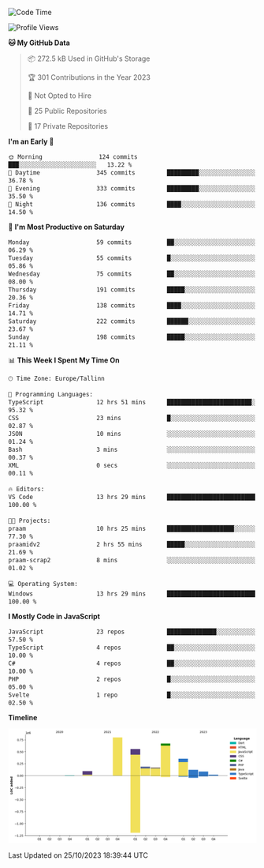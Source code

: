 <!--START_SECTION:waka-->
![Code Time](http://img.shields.io/badge/Code%20Time-428%20hrs%2032%20mins-blue)

![Profile Views](http://img.shields.io/badge/Profile%20Views-1-blue)

**🐱 My GitHub Data** 

> 📦 272.5 kB Used in GitHub's Storage 
 > 
> 🏆 301 Contributions in the Year 2023
 > 
> 🚫 Not Opted to Hire
 > 
> 📜 25 Public Repositories 
 > 
> 🔑 17 Private Repositories 
 > 
**I'm an Early 🐤** 

```text
🌞 Morning                124 commits         ███░░░░░░░░░░░░░░░░░░░░░░   13.22 % 
🌆 Daytime                345 commits         █████████░░░░░░░░░░░░░░░░   36.78 % 
🌃 Evening                333 commits         █████████░░░░░░░░░░░░░░░░   35.50 % 
🌙 Night                  136 commits         ████░░░░░░░░░░░░░░░░░░░░░   14.50 % 
```
📅 **I'm Most Productive on Saturday** 

```text
Monday                   59 commits          ██░░░░░░░░░░░░░░░░░░░░░░░   06.29 % 
Tuesday                  55 commits          █░░░░░░░░░░░░░░░░░░░░░░░░   05.86 % 
Wednesday                75 commits          ██░░░░░░░░░░░░░░░░░░░░░░░   08.00 % 
Thursday                 191 commits         █████░░░░░░░░░░░░░░░░░░░░   20.36 % 
Friday                   138 commits         ████░░░░░░░░░░░░░░░░░░░░░   14.71 % 
Saturday                 222 commits         ██████░░░░░░░░░░░░░░░░░░░   23.67 % 
Sunday                   198 commits         █████░░░░░░░░░░░░░░░░░░░░   21.11 % 
```


📊 **This Week I Spent My Time On** 

```text
🕑︎ Time Zone: Europe/Tallinn

💬 Programming Languages: 
TypeScript               12 hrs 51 mins      ████████████████████████░   95.32 % 
CSS                      23 mins             █░░░░░░░░░░░░░░░░░░░░░░░░   02.87 % 
JSON                     10 mins             ░░░░░░░░░░░░░░░░░░░░░░░░░   01.24 % 
Bash                     3 mins              ░░░░░░░░░░░░░░░░░░░░░░░░░   00.37 % 
XML                      0 secs              ░░░░░░░░░░░░░░░░░░░░░░░░░   00.11 % 

🔥 Editors: 
VS Code                  13 hrs 29 mins      █████████████████████████   100.00 % 

🐱‍💻 Projects: 
praam                    10 hrs 25 mins      ███████████████████░░░░░░   77.30 % 
praamidv2                2 hrs 55 mins       █████░░░░░░░░░░░░░░░░░░░░   21.69 % 
praam-scrap2             8 mins              ░░░░░░░░░░░░░░░░░░░░░░░░░   01.02 % 

💻 Operating System: 
Windows                  13 hrs 29 mins      █████████████████████████   100.00 % 
```

**I Mostly Code in JavaScript** 

```text
JavaScript               23 repos            ██████████████░░░░░░░░░░░   57.50 % 
TypeScript               4 repos             ██░░░░░░░░░░░░░░░░░░░░░░░   10.00 % 
C#                       4 repos             ██░░░░░░░░░░░░░░░░░░░░░░░   10.00 % 
PHP                      2 repos             █░░░░░░░░░░░░░░░░░░░░░░░░   05.00 % 
Svelte                   1 repo              █░░░░░░░░░░░░░░░░░░░░░░░░   02.50 % 
```



**Timeline**

![Lines of Code chart](https://raw.githubusercontent.com/Piilu/Piilu/main/assets/bar_graph.png)


 Last Updated on 25/10/2023 18:39:44 UTC
<!--END_SECTION:waka-->